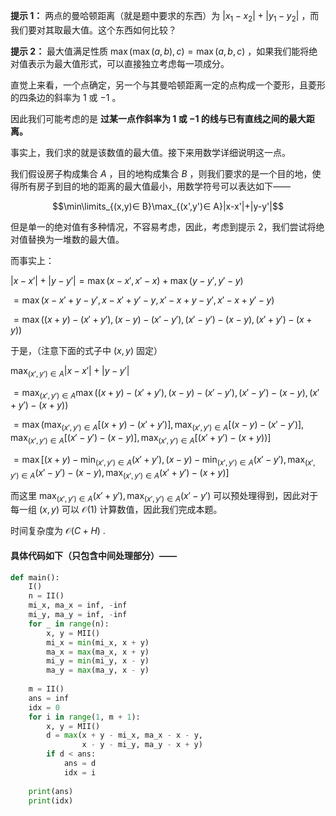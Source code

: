 **提示 1：** 两点的曼哈顿距离（就是题中要求的东西）为 $|x_1-x_2|+|y_1-y_2|$ ，而我们要对其取最大值。这个东西如何比较？

**提示 2：** 最大值满足性质 $\max(\max(a,b),c)=\max(a,b,c)$ ，如果我们能将绝对值表示为最大值形式，可以直接独立考虑每一项成分。

直觉上来看，一个点确定，另一个与其曼哈顿距离一定的点构成一个菱形，且菱形的四条边的斜率为 $1$ 或 $-1$ 。

因此我们可能考虑的是 **过某一点作斜率为 $1$ 或 $-1$ 的线与已有直线之间的最大距离。** 

事实上，我们求的就是该数值的最大值。接下来用数学详细说明这一点。

我们假设房子构成集合 $A$ ，目的地构成集合 $B$ ，则我们要求的是一个目的地，使得所有房子到目的地的距离的最大值最小，用数学符号可以表达如下——

$$\min\limits_{(x,y)∈ B}\max_{(x',y')∈ A}|x-x'|+|y-y'|$$

但是单一的绝对值有多种情况，不容易考虑，因此，考虑到提示 2，我们尝试将绝对值替换为一堆数的最大值。

而事实上：

$|x-x'|+|y-y'|=\max(x-x',x'-x)+\max(y-y',y'-y)$

$=\max(x-x'+y-y',x-x'+y'-y,x'-x+y-y',x'-x+y'-y)$

$=\max((x+y)-(x'+y'),(x-y)-(x'-y'),(x'-y')-(x-y),(x'+y')-(x+y))$

于是，（注意下面的式子中 $(x,y)$ 固定）

$\max_{(x',y')∈ A}|x-x'|+|y-y'|$

$=\max_{(x',y')∈ A}\max((x+y)-(x'+y'),(x-y)-(x'-y'),(x'-y')-(x-y),(x'+y')-(x+y))$

$=\max(\max_{(x',y')∈ A}[(x+y)-(x'+y')],\max_{(x',y')∈ A}[(x-y)-(x'-y')],\max_{(x',y')∈ A}[(x'-y')-(x-y)],\max_{(x',y')∈ A}[(x'+y')-(x+y))]$

$=\max[(x+y)-\min_{(x',y')∈ A}(x'+y'),(x-y)-\min_{(x',y')∈ A}(x'-y'),\max_{(x',y')∈ A}(x'-y')-(x-y),\max_{(x',y')∈ A}(x'+y')-(x+y)]$

而这里 $\max_{(x',y')∈ A}(x'+y'), \max_{(x',y')∈ A}(x'-y')$ 可以预处理得到，因此对于每一组 $(x,y)$ 可以 $\mathcal{O}(1)$ 计算数值，因此我们完成本题。

时间复杂度为 $\mathcal{O}(C+H)$ .

#### 具体代码如下（只包含中间处理部分）——

```Python []
def main():
    I()
    n = II()
    mi_x, ma_x = inf, -inf
    mi_y, ma_y = inf, -inf
    for _ in range(n):
        x, y = MII()
        mi_x = min(mi_x, x + y)
        ma_x = max(ma_x, x + y)
        mi_y = min(mi_y, x - y)
        ma_y = max(ma_y, x - y)
    
    m = II()
    ans = inf
    idx = 0
    for i in range(1, m + 1):
        x, y = MII()
        d = max(x + y - mi_x, ma_x - x - y,
                x - y - mi_y, ma_y - x + y)
        if d < ans:
            ans = d
            idx = i
    
    print(ans)
    print(idx)
```
